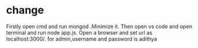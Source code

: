 # change
Firstly open cmd and run mongod .Minimize it. 
Then open vs code and open terminal and run node app.js.
Open a browser and set url as localhost:3000/.
for admin,username and password is adithya
